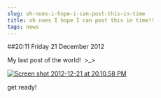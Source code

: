 ```yaml
---
slug: oh-noes-i-hope-i-can-post-this-in-time
title: oh noes I hope I can post this in time!!
tags: news
---
```


##20:11 Friday 21 December 2012

My last post of the world!  >_>

[![Screen shot 2012-12-21 at 20.10.58 PM](/images/2012/12/Screen-shot-2012-12-21-at-20.10.58-PM.png)](http://robnugen.com/blog/?attachment_id=643)



get ready!
